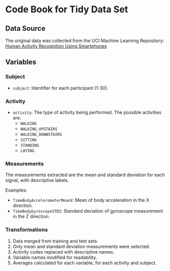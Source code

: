 # Code Book for Tidy Data Set

## Data Source
The original data was collected from the UCI Machine Learning Repository: 
[Human Activity Recognition Using Smartphones](http://archive.ics.uci.edu/ml/datasets/Human+Activity+Recognition+Using+Smartphones)

## Variables

### Subject
- `subject`: Identifier for each participant (1-30).

### Activity
- `activity`: The type of activity being performed. The possible activities are:
  - `WALKING`
  - `WALKING_UPSTAIRS`
  - `WALKING_DOWNSTAIRS`
  - `SITTING`
  - `STANDING`
  - `LAYING`

### Measurements
The measurements extracted are the mean and standard deviation for each signal, with descriptive labels.

Examples:
- `TimeBodyAccelerometerMeanX`: Mean of body acceleration in the X direction.
- `TimeBodyGyroscopeSTDZ`: Standard deviation of gyroscope measurement in the Z direction.

### Transformations
1. Data merged from training and test sets.
2. Only mean and standard deviation measurements were selected.
3. Activity codes replaced with descriptive names.
4. Variable names modified for readability.
5. Averages calculated for each variable, for each activity and subject.

